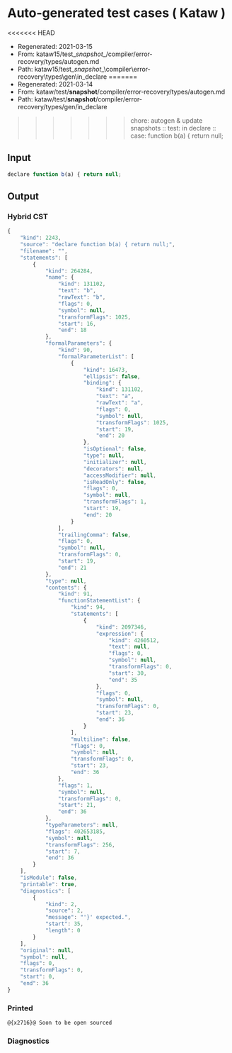 # Auto-generated test cases ( Kataw )
<<<<<<< HEAD
- Regenerated: 2021-03-15
- From: kataw15/test\__snapshot__/compiler/error-recovery/types/autogen.md
- Path: kataw15/test\__snapshot__\compiler\error-recovery\types\gen\in_declare
=======
- Regenerated: 2021-03-14
- From: kataw/test/__snapshot__/compiler/error-recovery/types/autogen.md
- Path: kataw/test/__snapshot__/compiler/error-recovery/types/gen/in_declare
>>>>>>> chore: autogen & update snapshots
> :: test: in declare
> :: case: function b(a) { return null;
## Input

`````js
declare function b(a) { return null;
`````

## Output

### Hybrid CST

```javascript
{
    "kind": 2243,
    "source": "declare function b(a) { return null;",
    "filename": "",
    "statements": [
        {
            "kind": 264284,
            "name": {
                "kind": 131102,
                "text": "b",
                "rawText": "b",
                "flags": 0,
                "symbol": null,
                "transformFlags": 1025,
                "start": 16,
                "end": 18
            },
            "formalParameters": {
                "kind": 90,
                "formalParameterList": [
                    {
                        "kind": 16473,
                        "ellipsis": false,
                        "binding": {
                            "kind": 131102,
                            "text": "a",
                            "rawText": "a",
                            "flags": 0,
                            "symbol": null,
                            "transformFlags": 1025,
                            "start": 19,
                            "end": 20
                        },
                        "isOptional": false,
                        "type": null,
                        "initializer": null,
                        "decorators": null,
                        "accessModifier": null,
                        "isReadOnly": false,
                        "flags": 0,
                        "symbol": null,
                        "transformFlags": 1,
                        "start": 19,
                        "end": 20
                    }
                ],
                "trailingComma": false,
                "flags": 0,
                "symbol": null,
                "transformFlags": 0,
                "start": 19,
                "end": 21
            },
            "type": null,
            "contents": {
                "kind": 91,
                "functionStatementList": {
                    "kind": 94,
                    "statements": [
                        {
                            "kind": 2097346,
                            "expression": {
                                "kind": 4260512,
                                "text": null,
                                "flags": 0,
                                "symbol": null,
                                "transformFlags": 0,
                                "start": 30,
                                "end": 35
                            },
                            "flags": 0,
                            "symbol": null,
                            "transformFlags": 0,
                            "start": 23,
                            "end": 36
                        }
                    ],
                    "multiline": false,
                    "flags": 0,
                    "symbol": null,
                    "transformFlags": 0,
                    "start": 23,
                    "end": 36
                },
                "flags": 1,
                "symbol": null,
                "transformFlags": 0,
                "start": 21,
                "end": 36
            },
            "typeParameters": null,
            "flags": 402653185,
            "symbol": null,
            "transformFlags": 256,
            "start": 7,
            "end": 36
        }
    ],
    "isModule": false,
    "printable": true,
    "diagnostics": [
        {
            "kind": 2,
            "source": 2,
            "message": "'}' expected.",
            "start": 35,
            "length": 0
        }
    ],
    "original": null,
    "symbol": null,
    "flags": 0,
    "transformFlags": 0,
    "start": 0,
    "end": 36
}
```

### Printed

```javascript
@{x2716}@ Soon to be open sourced
```

### Diagnostics

```javascript

```

